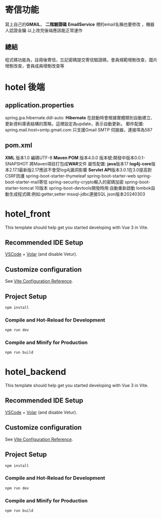 # 寄信功能
寫上自己的**GMAIL**， **二階驗證碼**
**EmailService** 裡的email名稱也要修改 ，機器人認證金鑰
以上改完後端應該能正常運作
## 總結
程式碼功能為，註冊後寄信，忘記密碼提交寄信驗證碼，會員規範增刪改查，圖片增刪改查，會員成員增刪改查等

# hotel 後端
## application.properties
spring.jpa.hibernate.ddl-auto: **Hibernate** 在啟動時會根據實體類別自動建立、更新資料庫表結構的策略，這裡設定為update，表示自動更新。
郵件配置:
spring.mail.host=smtp.gmail.com  只支援Gmail
SMTP 伺服器，連接埠為587
## pom.xml
**XML**        版本1.0        編碼UTF-8
**Maven POM**  版本4.0.0
版本號:開發中版本0.0.1-SNAPSHOT   將Maven項目打包成**WAR**文件
屬性配置:
**java**版本17
**log4j-core**版本2.17.1最新版2.17應該不會受log4j漏洞影響
**Servlet API**版本3.0.1在3.0提高對CSRF防護
spring-boot-starter-thymeleaf
spring-boot-starter-web
spring-boot-starter-mail寄信
spring-security-crypto輸入的密碼加密
spring-boot-starter-tomcat 10版本
spring-boot-devtools開發時用:自動重新啟動
lombok自動生成程式碼:例如:getter,setter
mssql-jdbc連接SQL
json版本20240303

# hotel_front

This template should help get you started developing with Vue 3 in Vite.

## Recommended IDE Setup

[VSCode](https://code.visualstudio.com/) + [Volar](https://marketplace.visualstudio.com/items?itemName=Vue.volar) (and disable Vetur).

## Customize configuration

See [Vite Configuration Reference](https://vitejs.dev/config/).

## Project Setup

```sh
npm install
```

### Compile and Hot-Reload for Development

```sh
npm run dev
```

### Compile and Minify for Production

```sh
npm run build
```
# hotel_backend

This template should help get you started developing with Vue 3 in Vite.

## Recommended IDE Setup

[VSCode](https://code.visualstudio.com/) + [Volar](https://marketplace.visualstudio.com/items?itemName=Vue.volar) (and disable Vetur).

## Customize configuration

See [Vite Configuration Reference](https://vitejs.dev/config/).

## Project Setup

```sh
npm install
```

### Compile and Hot-Reload for Development

```sh
npm run dev
```

### Compile and Minify for Production

```sh
npm run build
```
